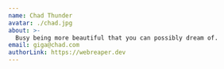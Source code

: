 ```yaml
---
name: Chad Thunder
avatar: ./chad.jpg
about: >-
  Busy being more beautiful that you can possibly dream of.
email: giga@chad.com
authorLink: https://webreaper.dev
---
```

